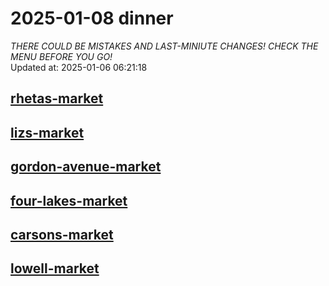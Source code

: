 # 2025-01-08 dinner  
*THERE COULD BE MISTAKES AND LAST-MINIUTE CHANGES! CHECK THE MENU BEFORE YOU GO!*  
Updated at: 2025-01-06 06:21:18  
## [rhetas-market](https://wisc-housingdining.nutrislice.com/menu/rhetas-market/dinner/2025-01-08)  
## [lizs-market](https://wisc-housingdining.nutrislice.com/menu/lizs-market/dinner/2025-01-08)  
## [gordon-avenue-market](https://wisc-housingdining.nutrislice.com/menu/gordon-avenue-market/dinner/2025-01-08)  
## [four-lakes-market](https://wisc-housingdining.nutrislice.com/menu/four-lakes-market/dinner/2025-01-08)  
## [carsons-market](https://wisc-housingdining.nutrislice.com/menu/carsons-market/dinner/2025-01-08)  
## [lowell-market](https://wisc-housingdining.nutrislice.com/menu/lowell-market/dinner/2025-01-08)  
  
